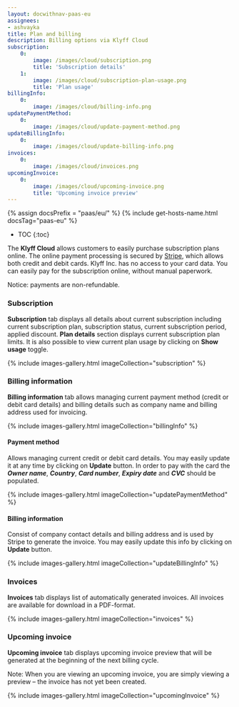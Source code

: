```yaml
---
layout: docwithnav-paas-eu
assignees:
- ashvayka
title: Plan and billing
description: Billing options via Klyff Cloud
subscription:
    0:
        image: /images/cloud/subscription.png
        title: 'Subscription details'
    1:
        image: /images/cloud/subscription-plan-usage.png
        title: 'Plan usage'
billingInfo:
    0:
        image: /images/cloud/billing-info.png
updatePaymentMethod:
    0:
        image: /images/cloud/update-payment-method.png
updateBillingInfo:
    0:
        image: /images/cloud/update-billing-info.png
invoices:
    0:
        image: /images/cloud/invoices.png
upcomingInvoice:
    0:
        image: /images/cloud/upcoming-invoice.png
        title: 'Upcoming invoice preview'
---
```


{% assign docsPrefix = "paas/eu/" %}
{% include get-hosts-name.html docsTag="paas-eu" %}

* TOC
{:toc}

The **Klyff Cloud** allows customers to easily purchase subscription plans online. The online payment processing is secured by [Stripe](https://stripe.com/), which allows both credit and debit cards. Klyff Inc. has no access to your card data.
You can easily pay for the subscription online, without manual paperwork.

Notice: payments are non-refundable.

### Subscription

**Subscription** tab displays all details about current subscription including current subscription plan, subscription status, current subscription period, applied discount.
**Plan details** section displays current subscription plan limits. It is also possible to view current plan usage by clicking on **Show usage** toggle. 

{% include images-gallery.html imageCollection="subscription" %}

### Billing information

**Billing information** tab allows managing current payment method (credit or debit card details) and billing details such as company name and billing address used for invoicing.

{% include images-gallery.html imageCollection="billingInfo" %}

#### Payment method

Allows managing current credit or debit card details. You may easily update it at any time by clicking on **Update** button.
In order to pay with the card the ***Owner name***, ***Country***, ***Card number***, ***Expiry date*** and ***CVC*** should be populated.

{% include images-gallery.html imageCollection="updatePaymentMethod" %}

#### Billing information

Consist of company contact details and billing address and is used by Stripe to generate the invoice. You may easily update this info by clicking on **Update** button.

{% include images-gallery.html imageCollection="updateBillingInfo" %}

### Invoices

**Invoices** tab displays list of automatically generated invoices. All invoices are available for download in a PDF-format.

{% include images-gallery.html imageCollection="invoices" %}

### Upcoming invoice

**Upcoming invoice** tab displays upcoming invoice preview that will be generated at the beginning of the next billing cycle. 

Note: When you are viewing an upcoming invoice, you are simply viewing a preview – the invoice has not yet been created.

{% include images-gallery.html imageCollection="upcomingInvoice" %}
